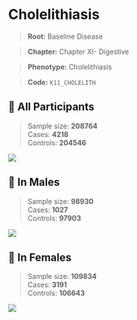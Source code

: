 # Cholelithiasis

> **Root:** Baseline Disease  

> **Chapter:** Chapter XI- Digestive  

> **Phenotype:** Cholelithiasis  

> **Code:** `K11_CHOLELITH`

## 🧪 All Participants  
> Sample size: **208764**  
> Cases: **4218**  
> Controls: **204546**
<img src="/Disease/Figures/ALL/Baseline/K11_CHOLELITH.png"/>
<CsvTable src="/public/Disease/Data/ALL/Baseline/LG_K11_CHOLELITH.csv" label="🔍 View full results" />

## 👨 In Males  
> Sample size: **98930**  
> Cases: **1027**  
> Controls: **97903**
<img src="/Disease/Figures/Male/Baseline/K11_CHOLELITH.png"/>
<CsvTable src="/public/Disease/Data/Male/Baseline/LG_K11_CHOLELITH.csv" label="🔍 View full results" />

## 👩 In Females  
> Sample size: **109834**  
> Cases: **3191**  
> Controls: **106643**
<img src="/Disease/Figures/Female/Baseline/K11_CHOLELITH.png"/>
<CsvTable src="/public/Disease/Data/Female/Baseline/LG_K11_CHOLELITH.csv" label="🔍 View full results" />
